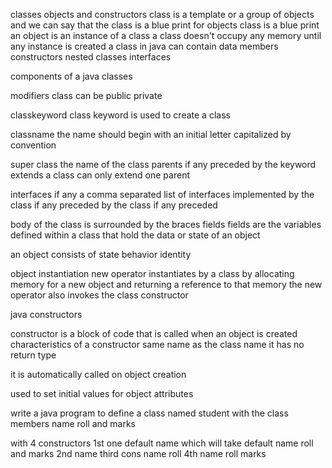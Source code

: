 classes
objects and constructors 
class is a template or a group of objects and we can say that the class is a blue print for objects
class is a blue print
an object is an instance of a class
a class doesn't occupy any memory until any instance is created
a class in java can contain data members constructors nested classes interfaces

components of a java classes

modifiers class can be public private

classkeyword class keyword is used to create a class

classname the name should begin with an initial letter capitalized by convention

super class the name of the class parents if any preceded by the keyword extends a class can only
extend one parent 

interfaces if any a comma separated list of interfaces implemented by the class if any preceded by the class if any preceded 

body of the class is surrounded by the braces 
fields fields are the variables defined within a class that hold the data or state of an object  

an object consists of 
state 
behavior 
identity


object instantiation 
new operator instantiates by a class by allocating memory for a new object and returning a reference to that memory the new operator also invokes the class constructor

java constructors

constructor is a block of code that is called when an object is created
characteristics of a constructor
same name as the class name
it has no return type

it is automatically called on object creation

used to set initial values for object attributes

write a java program to define a class named student with the class members name roll and marks

with 4 constructors
1st one default name which will take default name roll and marks
2nd name 
third cons name roll
4th name roll marks
